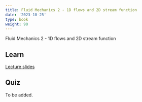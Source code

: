 ```yaml
---
title: Fluid Mechanics 2 - 1D flows and 2D stream function
date: '2023-10-25'
type: book
weight: 90
---
```


Fluid Mechanics 2 - 1D flows and 2D stream function

<!--more-->

<!-- {{< icon name="clock" pack="fas" >}} 1-2 hours per week, for 8 weeks -->

## Learn

[Lecture slides](/uploads/geodynamics/FluidMechanics-1DFlows-StreamFunction.pdf)

<!-- {{< youtube rfscVS0vtbw >}} -->

## Quiz

To be added.
<!-- {{< spoiler text="What is the difference between lists and tuples?" >}}
Lists

- Lists are mutable - they can be changed
- Slower than tuples
- Syntax: `a_list = [1, 2.0, 'Hello world']`

Tuples

- Tuples are immutable - they can't be changed
- Tuples are faster than lists
- Syntax: `a_tuple = (1, 2.0, 'Hello world')`
  {{< /spoiler >}}

{{< spoiler text="Is Python case-sensitive?" >}}
Yes
{{< /spoiler >}} -->
